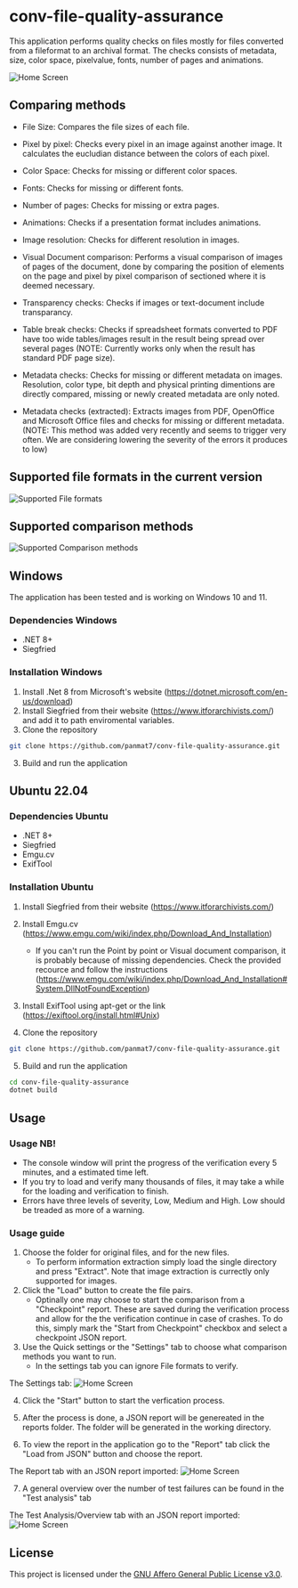 # conv-file-quality-assurance
This application performs quality checks on files mostly for files converted from a fileformat to an archival format. 
The checks consists of metadata, size, color space, pixelvalue, fonts, number of pages and animations. 

![Home Screen](./readmeImg/Program.png)

## Comparing methods
* File Size: Compares the file sizes of each file.

* Pixel by pixel: Checks every pixel in an image against another image. It calculates the eucludian distance between the colors of each pixel.

* Color Space: Checks for missing or different color spaces. 

* Fonts: Checks for missing or different fonts.

* Number of pages: Checks for missing or extra pages.

* Animations: Checks if a presentation format includes animations.

* Image resolution: Checks for different resolution in images.

* Visual Document comparison: Performs a visual comparison of images of pages of the document, done by comparing the position of elements on the page and pixel by pixel comparison of sectioned where it is deemed necessary.

* Transparency checks: Checks if images or text-document include transparancy. 

* Table break checks: Checks if spreadsheet formats converted to PDF have too wide tables/images result in the result being spread over several pages (NOTE: Currently works only when the result has standard PDF page size). 

* Metadata checks: Checks for missing or different metadata on images. Resolution, color type, bit depth and physical printing dimentions are directly compared, missing or newly created metadata are only noted.

* Metadata checks (extracted): Extracts images from PDF, OpenOffice and Microsoft Office files and checks for missing or different metadata. (NOTE: This method was added very recently and seems to trigger very often. We are considering lowering the severity of the errors it produces to low)





## Supported file formats in the current version

![Supported File formats](./readmeImg/SupportedFileFormats.png)

## Supported comparison methods

![Supported Comparison methods](./readmeImg/SupportedComparisonMethods.png)



## Windows

The application has been tested and is working on Windows 10 and 11.

### Dependencies Windows
* .NET 8+
* Siegfried 

### Installation Windows
1. Install .Net 8 from Microsoft's website (https://dotnet.microsoft.com/en-us/download)
1. Install Siegfried from their website (https://www.itforarchivists.com/) and add it to path enviromental variables. 
2. Clone the repository 
```sh
git clone https://github.com/panmat7/conv-file-quality-assurance.git
```
3. Build and run the application


## Ubuntu 22.04
### Dependencies Ubuntu
* .NET 8+
* Siegfried
* Emgu.cv
* ExifTool

### Installation Ubuntu
1. Install Siegfried from their website (https://www.itforarchivists.com/)
2. Install Emgu.cv (https://www.emgu.com/wiki/index.php/Download_And_Installation)
    - If you can't run the Point by point or Visual document comparison, it is probably because of missing dependencies. Check the provided recource and follow the instructions (https://www.emgu.com/wiki/index.php/Download_And_Installation#System.DllNotFoundException)
3. Install ExifTool using apt-get or the link (https://exiftool.org/install.html#Unix)

4. Clone the repository 
```sh
git clone https://github.com/panmat7/conv-file-quality-assurance.git
```
5. Build and run the application
```sh
cd conv-file-quality-assurance
dotnet build
```


## Usage
### Usage NB!

* The console window will print the progress of the verification every 5 minutes, and a estimated time left.
* If you try to load and verify many thousands of files, it may take a while for the loading and verification to finish.
* Errors have three levels of severity, Low, Medium and High. Low should be treaded as more of a warning.


### Usage guide

1. Choose the folder for original files, and for the new files.
    - To perform information extraction simply load the single directory and press "Extract". Note that image extraction is currectly only supported for images.
2. Click the "Load" button to create the file pairs.
    - Optinally one may choose to start the comparison from a "Checkpoint" report. These are saved during the verification process and allow for the the verification continue in case of crashes. To do this, simply mark the "Start from Checkpoint" checkbox and select a checkpoint JSON report. 
3. Use the Quick settings or the "Settings" tab to choose what comparison methods you want to run. 
    - In the settings tab you can ignore File formats to verify.

The Settings tab:
![Home Screen](./readmeImg/Settings.png)


4. Click the "Start" button to start the verfication process. 

5. After the process is done, a JSON report will be genereated in the reports folder. The folder will be generated in the working directory.

6. To view the report in the application go to the "Report" tab click the "Load from JSON" button and choose the report.

The Report tab with an JSON report imported:
![Home Screen](./readmeImg/ReportTab.png)

7. A general overview over the number of test failures can be found in the "Test analysis" tab

The Test Analysis/Overview tab with an JSON report imported:
![Home Screen](./readmeImg/TestAnalysis.png)



## License

This project is licensed under the [GNU Affero General Public License v3.0](LICENSE).